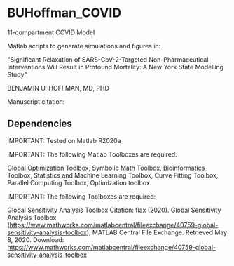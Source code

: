 # BUHoffman_COVID
11-compartment COVID Model

Matlab scripts to generate simulations and figures in:

"Significant Relaxation of SARS-CoV-2-Targeted Non-Pharmaceutical Interventions Will Result in Profound Mortality: A New York State Modelling Study"

BENJAMIN U. HOFFMAN, MD, PHD

Manuscript citation:

## Dependencies
IMPORTANT: Tested on Matlab R2020a

IMPORTANT: The following Matlab Toolboxes are required:

Global Optimization Toolbox, Symbolic Math Toolbox, Bioinformatics Toolbox, Statistics and Machine Learning Toolbox, Curve Fitting Toolbox, Parallel Computing Toolbox, Optimization toolbox

IMPORTANT: The following Toolboxes are required:

Global Sensitivity Analysis Toolbox
Citation: flax (2020). Global Sensitivity Analysis Toolbox (https://www.mathworks.com/matlabcentral/fileexchange/40759-global-sensitivity-analysis-toolbox), MATLAB Central File Exchange. Retrieved May 8, 2020.
Download: https://www.mathworks.com/matlabcentral/fileexchange/40759-global-sensitivity-analysis-toolbox

